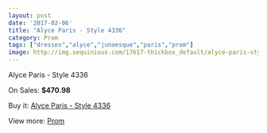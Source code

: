 ```yaml
---
layout: post
date: '2017-02-06'
title: "Alyce Paris - Style 4336"
category: Prom
tags: ["dresses","alyce","junoesque","paris","prom"]
image: http://img.sequinious.com/17617-thickbox_default/alyce-paris-style-4336.jpg
---
```

Alyce Paris - Style 4336

On Sales: **$470.98**
<a href="https://www.sequinious.com/prom/8295-alyce-paris-style-4336.html"><amp-img layout="responsive" width="600" height="600" src="//img.sequinious.com/17617-thickbox_default/alyce-paris-style-4336.jpg" alt="Alyce Paris - Style 4336 0" /></a>
<a href="https://www.sequinious.com/prom/8295-alyce-paris-style-4336.html"><amp-img layout="responsive" width="600" height="600" src="//img.sequinious.com/17619-thickbox_default/alyce-paris-style-4336.jpg" alt="Alyce Paris - Style 4336 1" /></a>
<a href="https://www.sequinious.com/prom/8295-alyce-paris-style-4336.html"><amp-img layout="responsive" width="600" height="600" src="//img.sequinious.com/17618-thickbox_default/alyce-paris-style-4336.jpg" alt="Alyce Paris - Style 4336 2" /></a>

Buy it: [Alyce Paris - Style 4336](https://www.sequinious.com/prom/8295-alyce-paris-style-4336.html "Alyce Paris - Style 4336")

View more: [Prom](https://www.sequinious.com/7-prom "Prom")